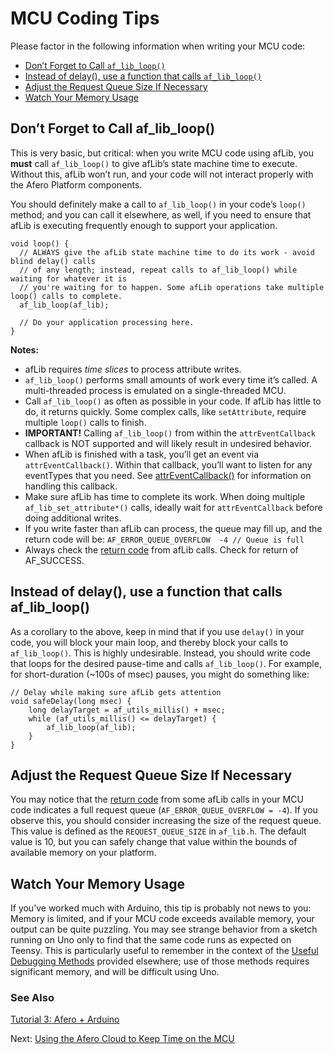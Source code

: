 # MCU Coding Tips

Please factor in the following information when writing your MCU code:

- [Don’t Forget to Call `af_lib_loop()`](https://afero-devdocs.readthedocs.io/en/latest/MCUCodingTips#MCU-DoNotForgetafLib)
- [Instead of delay(), use a function that calls `af_lib_loop()`](https://afero-devdocs.readthedocs.io/en/latest/MCUCodingTips#MCU-AvoidDelay)
- [Adjust the Request Queue Size If Necessary](https://afero-devdocs.readthedocs.io/en/latest/MCUCodingTips#MCU-AdjustQueueSize)
- [Watch Your Memory Usage](https://afero-devdocs.readthedocs.io/en/latest/MCUCodingTips#MCU-WatchMemoryUsage)

## Don’t Forget to Call af_lib_loop()

This is very basic, but critical: when you write MCU code using afLib, you **must** call `af_lib_loop()` to give afLib’s state machine time to execute. Without this, afLib won’t run, and your code will not interact properly with the Afero Platform components.

You should definitely make a call to `af_lib_loop()` in your code’s `loop()` method; and you can call it elsewhere, as well, if you need to ensure that afLib is executing frequently enough to support your application.

```
void loop() {
  // ALWAYS give the afLib state machine time to do its work - avoid blind delay() calls
  // of any length; instead, repeat calls to af_lib_loop() while waiting for whatever it is
  // you're waiting for to happen. Some afLib operations take multiple loop() calls to complete.
  af_lib_loop(af_lib);

  // Do your application processing here.
}
```

**Notes:**

- afLib requires *time slices* to process attribute writes.
- `af_lib_loop()` performs small amounts of work every time it’s called. A multi-threaded process is emulated on a single-threaded MCU.
- Call `af_lib_loop()` as often as possible in your code. If afLib has little to do, it returns quickly. Some complex calls, like `setAttribute`, require multiple `loop()` calls to finish.
- **IMPORTANT!** Calling `af_lib_loop()` from within the `attrEventCallback` callback is NOT supported and will likely result in undesired behavior.
- When afLib is finished with a task, you’ll get an event via `attrEventCallback()`. Within that callback, you’ll want to listen for any eventTypes that you need. See [attrEventCallback()](https://afero-devdocs.readthedocs.io/en/latest/afLibCallbacks#Func-attrEventCallback) for information on handling this callback.
- Make sure afLib has time to complete its work. When doing multiple `af_lib_set_attribute*()` calls, ideally wait for `attrEventCallback` before doing additional writes.
- If you write faster than afLib can process, the queue may fill up, and the return code will be:
  `AF_ERROR_QUEUE_OVERFLOW  -4 // Queue is full`
- Always check the [return code](https://afero-devdocs.readthedocs.io/en/latest/afLibErrors) from afLib calls. Check for return of AF_SUCCESS.

## Instead of delay(), use a function that calls af_lib_loop()

As a corollary to the above, keep in mind that if you use `delay()` in your code, you will block your main loop, and thereby block your calls to `af_lib_loop()`. This is highly undesirable. Instead, you should write code that loops for the desired pause-time and calls `af_lib_loop()`. For example, for short-duration (~100s of msec) pauses, you might do something like:

```
// Delay while making sure afLib gets attention
void safeDelay(long msec) {
    long delayTarget = af_utils_millis() + msec;
    while (af_utils_millis() <= delayTarget) {
        af_lib_loop(af_lib);
    }
}
```

## Adjust the Request Queue Size If Necessary

You may notice that the [return code](https://afero-devdocs.readthedocs.io/en/latest/afLibErrors) from some afLib calls in your MCU code indicates a full request queue (`AF_ERROR_QUEUE_OVERFLOW = -4`). If you observe this, you should consider increasing the size of the request queue. This value is defined as the `REQUEST_QUEUE_SIZE` in `af_lib.h`. The default value is 10, but you can safely change that value within the bounds of available memory on your platform.

## Watch Your Memory Usage

If you’ve worked much with Arduino, this tip is probably not news to you: Memory is limited, and if your MCU code exceeds available memory, your output can be quite puzzling. You may see strange behavior from a sketch running on Uno only to find that the same code runs as expected on Teensy. This is particularly useful to remember in the context of the [Useful Debugging Methods](https://afero-devdocs.readthedocs.io/en/latest/DebugMethods) provided elsewhere; use of those methods requires significant memory, and will be difficult using Uno.

### See Also

[Tutorial 3: Afero + Arduino](https://afero-devdocs.readthedocs.io/en/latest/Lesson3)

 Next: [Using the Afero Cloud to Keep Time on the MCU](https://afero-devdocs.readthedocs.io/en/latest/SetMCUTime)